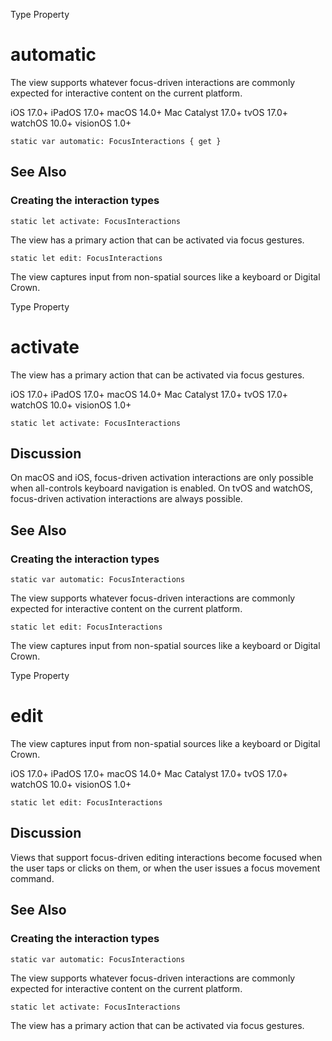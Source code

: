 Type Property

# automatic

The view supports whatever focus-driven interactions are commonly expected for
interactive content on the current platform.

iOS 17.0+  iPadOS 17.0+  macOS 14.0+  Mac Catalyst 17.0+  tvOS 17.0+  watchOS
10.0+  visionOS 1.0+

    
    
    static var automatic: FocusInteractions { get }

## See Also

### Creating the interaction types

`static let activate: FocusInteractions`

The view has a primary action that can be activated via focus gestures.

`static let edit: FocusInteractions`

The view captures input from non-spatial sources like a keyboard or Digital
Crown.

Type Property

# activate

The view has a primary action that can be activated via focus gestures.

iOS 17.0+  iPadOS 17.0+  macOS 14.0+  Mac Catalyst 17.0+  tvOS 17.0+  watchOS
10.0+  visionOS 1.0+

    
    
    static let activate: FocusInteractions

## Discussion

On macOS and iOS, focus-driven activation interactions are only possible when
all-controls keyboard navigation is enabled. On tvOS and watchOS, focus-driven
activation interactions are always possible.

## See Also

### Creating the interaction types

`static var automatic: FocusInteractions`

The view supports whatever focus-driven interactions are commonly expected for
interactive content on the current platform.

`static let edit: FocusInteractions`

The view captures input from non-spatial sources like a keyboard or Digital
Crown.

Type Property

# edit

The view captures input from non-spatial sources like a keyboard or Digital
Crown.

iOS 17.0+  iPadOS 17.0+  macOS 14.0+  Mac Catalyst 17.0+  tvOS 17.0+  watchOS
10.0+  visionOS 1.0+

    
    
    static let edit: FocusInteractions

## Discussion

Views that support focus-driven editing interactions become focused when the
user taps or clicks on them, or when the user issues a focus movement command.

## See Also

### Creating the interaction types

`static var automatic: FocusInteractions`

The view supports whatever focus-driven interactions are commonly expected for
interactive content on the current platform.

`static let activate: FocusInteractions`

The view has a primary action that can be activated via focus gestures.

